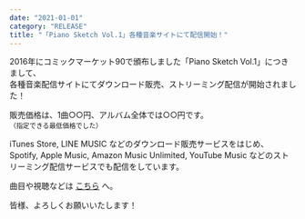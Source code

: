 ```yaml
---
date: "2021-01-01"
category: "RELEASE"
title: "「Piano Sketch Vol.1」各種音楽サイトにて配信開始！"
---
```


2016年にコミックマーケット90で頒布しました「Piano Sketch Vol.1」につきまして、  
各種音楽配信サイトにてダウンロード販売、ストリーミング配信が開始されました！

販売価格は、1曲○○円、アルバム全体では○○円です。<small>（指定できる最低価格でした）</small>

iTunes Store, LINE MUSIC などのダウンロード販売サービスをはじめ、  
Spotify, Apple Music, Amazon Music Unlimited, YouTube Music などのストリーミング配信サービスでも配信をしています。

曲目や視聴などは [こちら](/discography/piano-sketch-vol1) へ。

皆様、よろしくお願いいたします！